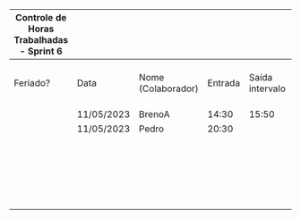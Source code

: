 | Controle de Horas Trabalhadas - Sprint 6 |  |  |  |  |  |  |  |  |  |  |
| --- | --- | --- | --- | --- | --- | --- | --- | --- | --- | --- |
| Feriado? | Data | Nome (Colaborador) | Entrada | Saída intervalo | Retorno intervalo | Saída | Total horas |  | Nome (Colaborador) | Total horas do sprint |
|  | 11/05/2023 | BrenoA | 14:30 | 15:50 | 20:30 | 22:00 | 2:50:00 |  | BrenoA | 02:50 |
|  | 11/05/2023 | Pedro | 20:30 |  |  | 22:00 | 1:30:00 |  | Bruno | 00:00 |
|  |  |  |  |  |  |  |  |  | Felipe | 00:00 |
|  |  |  |  |  |  |  |  |  | Henrique | 00:00 |
|  |  |  |  |  |  |  |  |  | Limírio | 00:00 |
|  |  |  |  |  |  |  |  |  | Pedro | 01:30 |
|  |  |  |  |  |  |  |  |  | Raquel | 00:00 |
